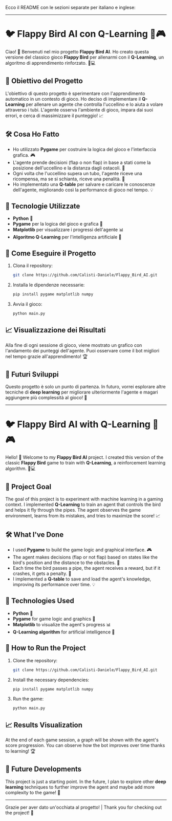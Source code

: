 Ecco il README con le sezioni separate per italiano e inglese:

---

# 🐦 Flappy Bird AI con Q-Learning 🧠🎮

Ciao! 👋 Benvenuti nel mio progetto **Flappy Bird AI**. Ho creato questa versione del classico gioco **Flappy Bird** per allenarmi con il **Q-Learning**, un algoritmo di apprendimento rinforzato. 🚀💻

## 🎯 Obiettivo del Progetto

L'obiettivo di questo progetto è sperimentare con l'apprendimento automatico in un contesto di gioco. Ho deciso di implementare il **Q-Learning** per allenare un agente che controlla l'uccellino e lo aiuta a volare attraverso i tubi. L'agente osserva l'ambiente di gioco, impara dai suoi errori, e cerca di massimizzare il punteggio! 📈

## 🛠️ Cosa Ho Fatto

- Ho utilizzato **Pygame** per costruire la logica del gioco e l'interfaccia grafica. 🎮
- L'agente prende decisioni (flap o non flap) in base a stati come la posizione dell'uccellino e la distanza dagli ostacoli. 🦅
- Ogni volta che l'uccellino supera un tubo, l'agente riceve una ricompensa, ma se si schianta, riceve una penalità. 🚧
- Ho implementato una **Q-table** per salvare e caricare le conoscenze dell'agente, migliorando così la performance di gioco nel tempo. 💡

## 🔧 Tecnologie Utilizzate

- **Python** 🐍
- **Pygame** per la logica del gioco e grafica 🎨
- **Matplotlib** per visualizzare i progressi dell'agente 📊
- **Algoritmo Q-Learning** per l'intelligenza artificiale 🧠

## 🚀 Come Eseguire il Progetto

1. Clona il repository:  
   ```bash
   git clone https://github.com/Calisti-Daniele/Flappy_Bird_AI.git
   ```

2. Installa le dipendenze necessarie:  
   ```bash
   pip install pygame matplotlib numpy
   ```

3. Avvia il gioco:  
   ```bash
   python main.py
   ```

## 📈 Visualizzazione dei Risultati

Alla fine di ogni sessione di gioco, viene mostrato un grafico con l'andamento dei punteggi dell'agente. Puoi osservare come il bot migliori nel tempo grazie all'apprendimento! 🏆

## 🚧 Futuri Sviluppi

Questo progetto è solo un punto di partenza. In futuro, vorrei esplorare altre tecniche di **deep learning** per migliorare ulteriormente l'agente e magari aggiungere più complessità al gioco! 🌱

---

# 🐦 Flappy Bird AI with Q-Learning 🧠🎮

Hello! 👋 Welcome to my **Flappy Bird AI** project. I created this version of the classic **Flappy Bird** game to train with **Q-Learning**, a reinforcement learning algorithm. 🚀💻

## 🎯 Project Goal

The goal of this project is to experiment with machine learning in a gaming context. I implemented **Q-Learning** to train an agent that controls the bird and helps it fly through the pipes. The agent observes the game environment, learns from its mistakes, and tries to maximize the score! 📈

## 🛠️ What I've Done

- I used **Pygame** to build the game logic and graphical interface. 🎮
- The agent makes decisions (flap or not flap) based on states like the bird's position and the distance to the obstacles. 🦅
- Each time the bird passes a pipe, the agent receives a reward, but if it crashes, it gets a penalty. 🚧
- I implemented a **Q-table** to save and load the agent's knowledge, improving its performance over time. 💡

## 🔧 Technologies Used

- **Python** 🐍
- **Pygame** for game logic and graphics 🎨
- **Matplotlib** to visualize the agent's progress 📊
- **Q-Learning algorithm** for artificial intelligence 🧠

## 🚀 How to Run the Project

1. Clone the repository:  
   ```bash
   git clone https://github.com/Calisti-Daniele/Flappy_Bird_AI.git
   ```

2. Install the necessary dependencies:  
   ```bash
   pip install pygame matplotlib numpy
   ```

3. Run the game:  
   ```bash
   python main.py
   ```

## 📈 Results Visualization

At the end of each game session, a graph will be shown with the agent's score progression. You can observe how the bot improves over time thanks to learning! 🏆

## 🚧 Future Developments

This project is just a starting point. In the future, I plan to explore other **deep learning** techniques to further improve the agent and maybe add more complexity to the game! 🌱

--- 

Grazie per aver dato un'occhiata al progetto! | Thank you for checking out the project! 🙌
